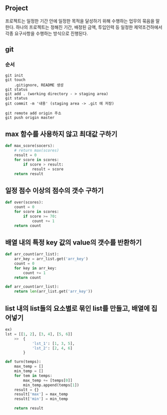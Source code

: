 ## Project

프로젝트는 일정한 기간 안에 일정한 목적을 달성하기 위해 수행하는 업무의 묶음을 말한다. 하나의 프로젝트는 정해진 기간, 배정된 금액, 투입인력 등 일정한 제약조건하에서 각종 요구사항을 수행하는 방식으로 진행된다.



## git

### 순서

```
git init
git touch
	.gitignore, README 생성
git status
git add . (working directory - > staging area)
git status
git commit -m '내용' (staging area -> .git 에 저장)

git remote add origin 주소
git push origin master
```



## max 함수를 사용하지 않고 최대값 구하기

```python
def max_score(socers):
	# return max(scores)
	result = 0
	for score in scores:
		if score > result:
			result = score
	return result
```



## 일정 점수 이상의 점수의 갯수 구하기

```python
def over(scores):
	count = 0
	for score in scores:
		if score >= 70:
			count += 1
	return count
```



## 배열 내의 특정 key 값의 value의 갯수를 반환하기

```python
def arr_count(arr_list):
	arr_key = arr_list.get('arr_key')
	count = 0
	for key in arr_key:
		count += 1
	return count
	
def arr_count(arr_list):
	return len(arr_list.get('arr_key'))
```



## list 내의 list들의 요소별로 묶인 list를 만들고, 배열에 집어넣기

```python
ex)
lst = [[1, 2], [3, 4], [5, 6]]
	>>  {
			'lst_1': [1, 3, 5],
			'lst_2': [2, 4, 6]
		}

def turn(temps):
	max_temp = []
	min_temp = []
	for tem in temps:
		max_temp += [temps[0]]
		min_temp.append(temps[1])
	result = {}
	result['max'] = max_temp
	result['min'] = min_temp
	
	return result
```

